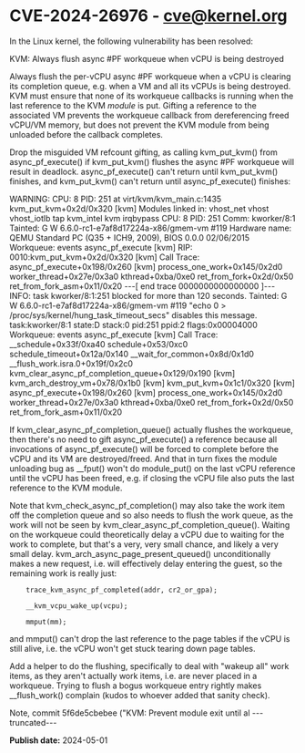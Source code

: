 # CVE-2024-26976 - cve@kernel.org

In the Linux kernel, the following vulnerability has been resolved:

KVM: Always flush async #PF workqueue when vCPU is being destroyed

Always flush the per-vCPU async #PF workqueue when a vCPU is clearing its
completion queue, e.g. when a VM and all its vCPUs is being destroyed.
KVM must ensure that none of its workqueue callbacks is running when the
last reference to the KVM _module_ is put.  Gifting a reference to the
associated VM prevents the workqueue callback from dereferencing freed
vCPU/VM memory, but does not prevent the KVM module from being unloaded
before the callback completes.

Drop the misguided VM refcount gifting, as calling kvm_put_kvm() from
async_pf_execute() if kvm_put_kvm() flushes the async #PF workqueue will
result in deadlock.  async_pf_execute() can't return until kvm_put_kvm()
finishes, and kvm_put_kvm() can't return until async_pf_execute() finishes:

 WARNING: CPU: 8 PID: 251 at virt/kvm/kvm_main.c:1435 kvm_put_kvm+0x2d/0x320 [kvm]
 Modules linked in: vhost_net vhost vhost_iotlb tap kvm_intel kvm irqbypass
 CPU: 8 PID: 251 Comm: kworker/8:1 Tainted: G        W          6.6.0-rc1-e7af8d17224a-x86/gmem-vm #119
 Hardware name: QEMU Standard PC (Q35 + ICH9, 2009), BIOS 0.0.0 02/06/2015
 Workqueue: events async_pf_execute [kvm]
 RIP: 0010:kvm_put_kvm+0x2d/0x320 [kvm]
 Call Trace:
  <TASK>
  async_pf_execute+0x198/0x260 [kvm]
  process_one_work+0x145/0x2d0
  worker_thread+0x27e/0x3a0
  kthread+0xba/0xe0
  ret_from_fork+0x2d/0x50
  ret_from_fork_asm+0x11/0x20
  </TASK>
 ---[ end trace 0000000000000000 ]---
 INFO: task kworker/8:1:251 blocked for more than 120 seconds.
       Tainted: G        W          6.6.0-rc1-e7af8d17224a-x86/gmem-vm #119
 "echo 0 > /proc/sys/kernel/hung_task_timeout_secs" disables this message.
 task:kworker/8:1     state:D stack:0     pid:251   ppid:2      flags:0x00004000
 Workqueue: events async_pf_execute [kvm]
 Call Trace:
  <TASK>
  __schedule+0x33f/0xa40
  schedule+0x53/0xc0
  schedule_timeout+0x12a/0x140
  __wait_for_common+0x8d/0x1d0
  __flush_work.isra.0+0x19f/0x2c0
  kvm_clear_async_pf_completion_queue+0x129/0x190 [kvm]
  kvm_arch_destroy_vm+0x78/0x1b0 [kvm]
  kvm_put_kvm+0x1c1/0x320 [kvm]
  async_pf_execute+0x198/0x260 [kvm]
  process_one_work+0x145/0x2d0
  worker_thread+0x27e/0x3a0
  kthread+0xba/0xe0
  ret_from_fork+0x2d/0x50
  ret_from_fork_asm+0x11/0x20
  </TASK>

If kvm_clear_async_pf_completion_queue() actually flushes the workqueue,
then there's no need to gift async_pf_execute() a reference because all
invocations of async_pf_execute() will be forced to complete before the
vCPU and its VM are destroyed/freed.  And that in turn fixes the module
unloading bug as __fput() won't do module_put() on the last vCPU reference
until the vCPU has been freed, e.g. if closing the vCPU file also puts the
last reference to the KVM module.

Note that kvm_check_async_pf_completion() may also take the work item off
the completion queue and so also needs to flush the work queue, as the
work will not be seen by kvm_clear_async_pf_completion_queue().  Waiting
on the workqueue could theoretically delay a vCPU due to waiting for the
work to complete, but that's a very, very small chance, and likely a very
small delay.  kvm_arch_async_page_present_queued() unconditionally makes a
new request, i.e. will effectively delay entering the guest, so the
remaining work is really just:

        trace_kvm_async_pf_completed(addr, cr2_or_gpa);

        __kvm_vcpu_wake_up(vcpu);

        mmput(mm);

and mmput() can't drop the last reference to the page tables if the vCPU is
still alive, i.e. the vCPU won't get stuck tearing down page tables.

Add a helper to do the flushing, specifically to deal with "wakeup all"
work items, as they aren't actually work items, i.e. are never placed in a
workqueue.  Trying to flush a bogus workqueue entry rightly makes
__flush_work() complain (kudos to whoever added that sanity check).

Note, commit 5f6de5cbebee ("KVM: Prevent module exit until al
---truncated---

**Publish date:** 2024-05-01
